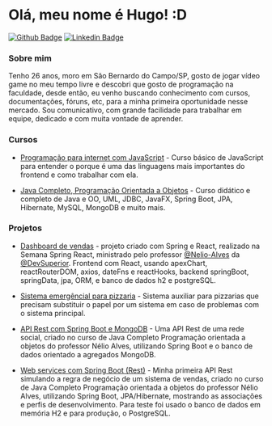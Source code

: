 # Olá, meu nome é Hugo! :D

[![Github Badge](https://img.shields.io/badge/-Github-000?style=flat-square&logo=Github&logoColor=white&link=https://github.com/hugonsantos)](https://github.com/hugonsantos)
[![Linkedin Badge](https://img.shields.io/badge/-LinkedIn-blue?style=flat-square&logo=Linkedin&logoColor=white&link=https://www.linkedin.com/in/hugo-nascimento-dos-santos-01aab2161/)](https://www.linkedin.com/in/hugo-nascimento-dos-santos-01aab2161/)

### Sobre mim
Tenho 26 anos, moro em São Bernardo do Campo/SP, gosto de jogar vídeo game no meu tempo livre e descobri que gosto de programação na faculdade, desde então, eu venho buscando conhecimento com cursos, documentações, fóruns, etc, para a minha primeira oportunidade nesse mercado.
Sou comunicativo, com grande facilidade para trabalhar em equipe, dedicado e com muita vontade de aprender.

### Cursos

- [Programação para internet com JavaScript](https://certificates.digitalinnovation.one/8634C272) - Curso básico de JavaScript para entender o porque é uma das linguagens mais importantes do frontend e como trabalhar com ela.

- [Java Completo, Programação Orientada a Objetos](https://udemy-certificate.s3.amazonaws.com/pdf/UC-4f1c4808-89b4-479e-81ee-910c29edd1cd.pdf) - Curso didático e completo de Java e OO, UML, JDBC, JavaFX, Spring Boot, JPA, Hibernate, MySQL, MongoDB e muito mais.

### Projetos

- [Dashboard de vendas](https://dsvendas-hugo.netlify.app/) - projeto criado com Spring e React, realizado na Semana Spring React, ministrado pelo professor [@Nelio-Alves](https://www.linkedin.com/in/nelio-alves/) da [@DevSuperior](https://www.linkedin.com/school/devsuperior/). Frontend com React, usando apexChart, reactRouterDOM, axios, dateFns e reactHooks, backend springBoot, springData, jpa, ORM, e banco de dados h2 e postgreSQL.

- [Sistema emergêncial para pizzaria](https://github.com/hugonsantos/sistema-pizzaria) - Sistema auxiliar para pizzarias que precisam substituir o papel por um sistema em caso de problemas com o sistema principal.

- [API Rest com Spring Boot e MongoDB](https://github.com/hugonsantos/redesocial-mongodb) - Uma API Rest de uma rede social, criado no curso de Java Completo Programação orientada a objetos do professor Nélio Alves, utilizando Spring Boot e o banco de dados orientado a agregados MongoDB.

- [Web services com Spring Boot (Rest)](https://github.com/hugonsantos/aula-spring) - Minha primeira API Rest simulando a regra de negócio de um sistema de vendas, criado no curso de Java Completo Programação orientada a objetos do professor Nélio Alves, utilizando Spring Boot, JPA/Hibernate, mostrando as associações e perfis de desenvolvimento. Para teste foi usado o banco de dados em memória H2 e para produção, o PostgreSQL.
